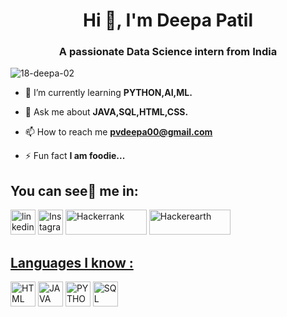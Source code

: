 <h1 align="center">Hi 👋, I'm Deepa Patil</h1>
<h3 align="center">A passionate Data Science intern from India</h3>

<p align="left"> <img src="https://komarev.com/ghpvc/?username=18-deepa-02&label=Profile%20views&color=0e75b6&style=flat" alt="18-deepa-02" /> </p>

- 🌱 I’m currently learning **PYTHON,AI,ML.**

- 💬 Ask me about **JAVA,SQL,HTML,CSS.**

- 📫 How to reach me **pvdeepa00@gmail.com**

- ⚡ Fun fact **I am foodie...**



<h2 align="left">You can see👀 me in:</h2>
<p align="left">
<a href="https://linkedin.com/in/deepa-patil-123151236" target="blank"><img src="https://user-images.githubusercontent.com/121683172/230781072-cf7ca562-c58d-4103-88cb-1d903129fc6d.png" alt="linkedin" width="40" height="40"></a>
<a href="https://instagram.com/_deeps_vp_" target="blank"><img src="https://user-images.githubusercontent.com/121683172/230781568-e1d8af23-99e2-427c-873d-f03245a9d0e3.png" alt="Instagram" width="40" height="40"></a>
<a href="https://www.hackerrank.com/pvdeepa00" target="blank"><img src="https://user-images.githubusercontent.com/121683172/230781896-d9f30924-c3ea-4a49-8a73-dadc885347a8.png" alt="Hackerrank" width="130" height="40"></a>
<a href="https://www.hackerearth.com/@pvdeepa00" target="blank"><img src="https://user-images.githubusercontent.com/121683172/230782082-ed186c43-ad0b-4b82-850d-6899125281f2.png" alt="Hackerearth"  width="130" height="40"</a><br>
<h2 align="left">Languages I know :</h2>
<a href="https:https://www.w3schools.com/html" target="blank"><img src="https://user-images.githubusercontent.com/121683172/230787378-41404069-7fc6-4ffb-b1c3-bdfb4d076e0c.png" alt="HTML" width="40" height="40"></a>
<a href="https:https://www.w3schools.com/java" target="blank"><img src="https://user-images.githubusercontent.com/121683172/230787534-3a0148a9-e4cc-4503-8c94-782eb0f0def0.png" alt="JAVA" width="40" height="40"></a>
<a href="https:https://www.w3schools.com/python" target="blank"><img src="https://user-images.githubusercontent.com/121683172/230787728-b99dc987-9fe8-4845-aa1e-42ff2b63d7e2.png" alt="PYTHON" width="40" height="40"></a>
<a href="https://www.w3schools.com/mysql" target="blank"><img src="https://user-images.githubusercontent.com/121683172/230788000-874b6a73-923b-4c2a-9771-69341290ab05.png" alt="SQL" width="40" height="40"></a>
